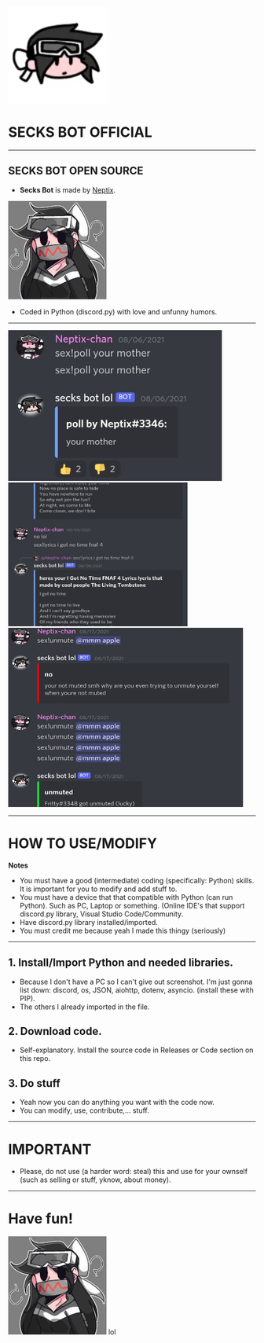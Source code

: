 <img src="assets/hi-im-secks.png" alt="itsumi2" align="middle" width=200 height=200/>

# SECKS BOT OFFICIAL
---
## SECKS BOT OPEN SOURCE
- **Secks Bot** is made by [Neptix](https://youtube.com/channel/UCPikKVovLygt86ohjIuR0WQ).
<img src="assets/hi-im-neptix.jpg" alt="itsumi" width=200 height=200/>

- Coded in Python (discord.py) with love and unfunny humors.

---

<img src="assets/funny1.jpg" alt="ss1" width=435 height=307/> <br>
<img src="assets/funny2.jpg" alt="fartsoundeffect" width=365 height=293/> <br>
<img src="assets/funny3.jpg" alt="vineboom" width=478 height=365/>

---
# HOW TO USE/MODIFY

**Notes**
- You must have a good (intermediate) coding (specifically: Python) skills. It is important for you to modify and add stuff to.
- You must have a device that that compatible with Python (can run Python). Such as PC, Laptop or something. (Online IDE's that support discord.py library, Visual Studio Code/Community.
- Have discord.py library installed/imported.
- You must credit me because yeah I made this thingy (seriously)

---
## 1. Install/Import Python and needed libraries.
- Because I don't have a PC so I can't give out screenshot. I'm just gonna list down:
discord, os, JSON, aiohttp, dotenv, asyncio. (install these with PIP).
- The others I already imported in the file.

## 2. Download code.
- Self-explanatory. Install the source code in Releases or Code section on this repo.

## 3. Do stuff
- Yeah now you can do anything you want with the code now.
- You can modify, use, contribute,... stuff.

---
# IMPORTANT
- Please, do not use (a harder word: steal) this and use for your ownself (such as selling or stuff, yknow, about money).

---
# Have fun!
<img src="assets/hi-im-neptix.jpg" alt="endcredit" width=200 height=200/>
lol
